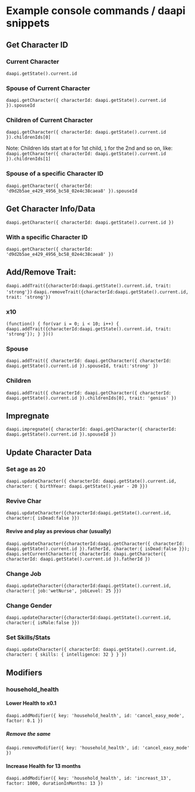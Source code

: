 # Example console commands / daapi snippets

## Get Character ID
### Current Character
`daapi.getState().current.id`
### Spouse of Current Character
`daapi.getCharacter({ characterId: daapi.getState().current.id }).spouseId`
### Children of Current Character
`daapi.getCharacter({ characterId: daapi.getState().current.id }).childrenIds[0]`

Note: Children Ids start at `0` for 1st child, `1` for the 2nd and so on, like: 
`daapi.getCharacter({ characterId: daapi.getState().current.id }).childrenIds[1]`
### Spouse of a specific Character ID
`daapi.getCharacter({ characterId: 'd9d2b5ae_e429_4956_bc58_02e4c38caea8' }).spouseId`

## Get Character Info/Data
`daapi.getCharacter({ characterId: daapi.getState().current.id })`

### With a specific Character ID
`daapi.getCharacter({ characterId: 'd9d2b5ae_e429_4956_bc58_02e4c38caea8' })`

## Add/Remove Trait:
`daapi.addTrait({characterId:daapi.getState().current.id, trait: 'strong'})`
`daapi.removeTrait({characterId:daapi.getState().current.id, trait: 'strong'})`
### x10
`(function() { for(var i = 0; i < 10; i++) { daapi.addTrait({characterId:daapi.getState().current.id, trait: 'strong'}); } })()`
### Spouse
`daapi.addTrait({ characterId: daapi.getCharacter({ characterId: daapi.getState().current.id }).spouseId, trait:'strong' })`
### Children
`daapi.addTrait({ characterId: daapi.getCharacter({ characterId: daapi.getState().current.id }).childrenIds[0], trait: 'genius' })`

## Impregnate
`daapi.impregnate({ characterId: daapi.getCharacter({ characterId: daapi.getState().current.id }).spouseId })`

## Update Character Data
### Set age as 20
`daapi.updateCharacter({ characterId: daapi.getState().current.id, character: { birthYear: daapi.getState().year - 20 }})`

### Revive Char
`daapi.updateCharacter({characterId:daapi.getState().current.id, character:{ isDead:false }})`
#### Revive and play as previous char (usually)
`daapi.updateCharacter({characterId:daapi.getCharacter({ characterId: daapi.getState().current.id }).fatherId, character:{ isDead:false }}); daapi.setCurrentCharacter({ characterId: daapi.getCharacter({ characterId: daapi.getState().current.id }).fatherId })`

### Change Job
`daapi.updateCharacter({characterId:daapi.getState().current.id, character:{ job:'wetNurse', jobLevel: 25 }})`

### Change Gender
`daapi.updateCharacter({characterId:daapi.getState().current.id, character:{ isMale:false }})`

### Set Skills/Stats
`daapi.updateCharacter({ characterId: daapi.getState().current.id, character: { skills: { intelligence: 32 } } })`

## Modifiers
### household_health
#### Lower Health to x0.1
`daapi.addModifier({ key: 'household_health', id: 'cancel_easy_mode', factor: 0.1 })`
##### Remove the same
`daapi.removeModifier({ key: 'household_health', id: 'cancel_easy_mode' })`
#### Increase Health for 13 months
`daapi.addModifier({ key: 'household_health', id: 'increast_13', factor: 1000, durationInMonths: 13 })`
